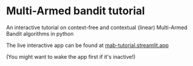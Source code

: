 # Multi-Armed bandit tutorial
An interactive tutorial on context-free and contextual (linear) Multi-Armed Bandit algorithms in python

The live interactive app can be found at [mab-tutorial.streamlit.app](http://mab-tutorial.streamlit.app)

(You might want to wake the app first if it's inactive!)
